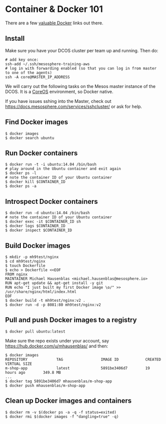 # Container & Docker 101

There are a few [valuable Docker](http://www.nkode.io/2014/08/24/valuable-docker-links.html) links out there.

## Install

Make sure you have your DCOS cluster per team up and running. Then do:

    # add key once:
    ssh-add ~/.ssh/mesosphere-training-aws
    # log in with forwarding enabled (so that you can log in from master to one of the agents)
    ssh -A core@MASTER_IP_ADDRESS

We will carry out the following tasks on the Mesos master instance of the DCOS. It is a [CoreOS](https://coreos.com/) environment, so Docker native.

If you have issues sshing into the Master, check out https://docs.mesosphere.com/services/sshcluster/ or ask for help.

## Find Docker images
    
    $ docker images
    $ docker search ubuntu

## Run Docker containers
    
    $ docker run -t -i ubuntu:14.04 /bin/bash
    # play around in the Ubuntu container and exit again
    $ docker ps -l
    # note the container ID of your Ubuntu container
    $ docker kill $CONTAINER_ID 
    $ docker ps -a

## Introspect Docker containers

    $ docker run -d ubuntu:14.04 /bin/bash
    # note the container ID of your Ubuntu container
    $ docker exec -it $CONTAINER_ID sh
    $ docker logs $CONTAINER_ID
    $ docker inspect $CONTAINER_ID

## Build Docker images

    $ mkdir -p mh9test/nginx
    $ cd mh9test/nginx
    $ touch Dockerfile
    $ echo > Dockerfile <<EOF
    FROM nginx
    MAINTAINER Michael Hausenblas <michael.hausenblas@mesosphere.io>
    RUN apt-get update && apt-get install -y git
    RUN echo "I just built my first Docker image \o/" >> /usr/share/nginx/html/index.html
    EOF
    $ docker build -t mh9test/nginx:v2 .
    $ docker run -d -p 8081:80 mh9test/nginx:v2

## Pull and push Docker images to a registry

    $ docker pull ubuntu:latest

Make sure the repo exists under your account, say https://hub.docker.com/u/mhausenblas/ and then:
    
    $ docker images
    REPOSITORY             TAG                 IMAGE ID            CREATED             VIRTUAL SIZE
    m-shop-app             latest              5891be3406d7        19 hours ago        349.8 MB
    ...
    $ docker tag 5891be3406d7 mhausenblas/m-shop-app 
    $ docker push mhausenblas/m-shop-app

## Clean up Docker images and containers

    $ docker rm -v $(docker ps -a -q -f status=exited)
    $ docker rmi $(docker images -f "dangling=true" -q)
